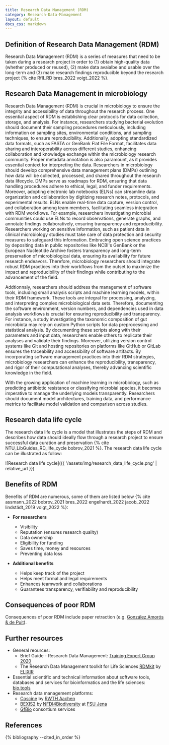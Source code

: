 ```yaml
---
title: Research Data Management (RDM)
category: Research-Data-Management
layout: default
docs_css: markdown
---
```

## Definition of Research Data Management (RDM)
Research Data Management (RDM) is a series of measures that need to be taken during a research project in order to (1) obtain high-quality data (whether produced or reused), (2) make data avaialbe and usable over the long-term and (3) make research findings reproducible beyond the research project {% cite RfII_RD bres_2022 voigt_2022 %}.


## Research Data Management in microbiology

Research Data Management (RDM) is crucial in microbiology to ensure the integrity and accessibility of data throughout the research process. One essential aspect of RDM is establishing clear protocols for data collection, storage, and analysis. For instance, researchers studying bacterial evolution should document their sampling procedures meticulously, including information on sampling sites, environmental conditions, and sampling techniques, to ensure reproducibility. Additionally, adopting standardized data formats, such as FASTA or GenBank Flat File Format, facilitates data sharing and interoperability across different studies, enhancing collaboration and knowledge exchange within the microbiology research community. Proper metadata annotation is also paramount, as it provides essential context for interpreting the data. Researchers in microbiology should develop comprehensive data management plans (DMPs) outlining how data will be collected, processed, and shared throughout the research data lifecycle. DMPs serve as roadmaps for RDM, ensuring that data handling procedures adhere to ethical, legal, and funder requirements. Moreover, adopting electronic lab notebooks (ELNs) can streamline data organization and collaboration by digitizing research notes, protocols, and experimental results. ELNs enable real-time data capture, version control, and collaboration among team members, facilitating seamless integration with RDM workflows. For example, researchers investigating microbial communities could use ELNs to record observations, generate graphs, and annotate findings collaboratively, ensuring transparency and reproducibility. Researchers working on sensitive information, such as patient data in clinical microbiology studies must take care of data protection and security measures to safeguard this information. Embracing open science practices by depositing data in public repositories like NCBI's GenBank or the European Nucleotide Archive fosters transparency and long-term preservation of microbiological data, ensuring its availability for future research endeavors. Therefore, microbiology researchers should integrate robust RDM practices into their workflows from the outset to maximize the impact and reproducibility of their findings while contributing to the advancement of the field. 

Addtionnaly, researchers should address the management of software tools, including small analysis scripts and machine learning models, within their RDM framework. These tools are integral for processing, analyzing, and interpreting complex microbiological data sets. Therefore, documenting the software environment, version numbers, and dependencies used in data analysis workflows is crucial for ensuring reproducibility and transparency. For instance, a study investigating the taxonomic composition of gut microbiota may rely on custom Python scripts for data preprocessing and statistical analysis. By documenting these scripts along with their parameters and input data, researchers enable others to replicate their analyses and validate their findings. Moreover, utilizing version control systems like Git and hosting repositories on platforms like GitHub or GitLab ensures the traceability and accessibility of software artifacts. By incorporating software management practices into their RDM strategies, microbiology researchers can enhance the reproducibility, transparency, and rigor of their computational analyses, thereby advancing scientific knowledge in the field.

With the growing application of machine learning in microbiology, such as predicting antibiotic resistance or classifying microbial species, it becomes imperative to manage the underlying models transparently. Researchers should document model architectures, training data, and performance metrics to facilitate model validation and comparison across studies. 

## Research data life cycle
The research data life cycle is a model that illustrates the steps of RDM and describes how data should ideally flow through a research project to ensure successful data curation and preservation {% cite NTU_LibGuides_RD_life_cycle bobrov_2021 %}. The research data life cycle can be illustrated as follow: 

![Research data life cycle]({{ '/assets/img/research_data_life_cycle.png' | relative_url }})

## Benefits of RDM

Benefits of RDM are numerous, some of them are listed below {% cite assmann_2022 bobrov_2021 bres_2022 engelhardt_2022 jacob_2022 lindstädt_2019 voigt_2022 %}:

* **For researchers**
    * Visibility
    * Reputation (ensures research quality)
    * Data ownership
    * Eligibility for funding
    * Saves time, money and resources
    * Preventing data loss

* **Additional benefits**
    * Helps keep track of the project
    * Helps meet formal and legal requirements
    * Enhances teamwork and collaborations
    * Guarantees transparency, verifiability and reproducibility

## Consequences of poor RDM
Consequences of poor RDM include paper retraction (e.g. [González Amorós & de Puit](https://doi.org/10.1016/j.scijus.2015.04.005)).

## Further resources
* General reources:
    * Brief Guide - Research Data Management: [Training Expert Group 2020](https://doi.org/10.5281/zenodo.4000989)
    * The Research Data Management toolkit for Life Sciences [RDMkit](https://rdmkit.elixir-europe.org) by [ELIXIR](https://elixir-europe.org)
* Essential scientific and technical information about software tools, databases and services for bioinformatics and the life sciences: [bio.tools](https://bio.tools/)
* Research data management platforms:
    * [Coscine](https://coscine.de/) by [RWTH Aachen](https://www.rwth-aachen.de)
    * [BEXIS2](https://demo.bexis2.uni-jena.de) by [NFDI4Biodiversity](https://www.nfdi4biodiversity.org/en/) at [FSU Jena](https://www.uni-jena.de)
    * [GfBio](https://www.gfbio.org) consortium services
  



## References
{% bibliography --cited_in_order %}
